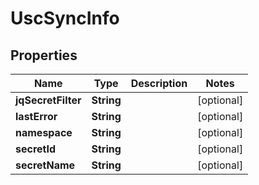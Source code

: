 

# UscSyncInfo


## Properties

| Name | Type | Description | Notes |
|------------ | ------------- | ------------- | -------------|
|**jqSecretFilter** | **String** |  |  [optional] |
|**lastError** | **String** |  |  [optional] |
|**namespace** | **String** |  |  [optional] |
|**secretId** | **String** |  |  [optional] |
|**secretName** | **String** |  |  [optional] |



